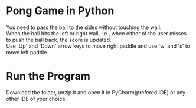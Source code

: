 # Pong Game in Python
You need to pass the ball to the sides without touching the wall. <br>
When the ball hits the left or right wall, i.e., when either of the user misses to push the ball back, the score is updated. <br>
Use 'Up' and 'Down' arrow keys to move right paddle and use 'w' and 's' to move left paddle.

# Run the Program
Download the folder, unzip it and open it in PyCharm(prefered IDE) or any other IDE of your choice.
